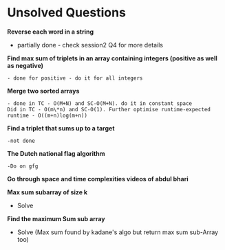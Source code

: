 # Unsolved Questions

**Reverse each word in a string**

- partially done - check session2 Q4 for more details

**Find max sum of triplets in an array containing integers (positive as well as negative)**

    - done for positive - do it for all integers

**Merge two sorted arrays**

    - done in TC - O(M+N) and SC-O(M+N). do it in constant space
    Did in TC - O(m\*n) and SC-O(1). Further optimise runtime-expected
    runtime - O((m+n)log(m+n))

**Find a triplet that sums up to a target**

    -not done

**The Dutch national flag algorithm**

    -Do on gfg

**Go through space and time complexities videos of abdul bhari**

**Max sum subarray of size k**

- Solve

**Find the maximum Sum sub array**

- Solve (Max sum found by kadane's algo but return max sum sub-Array too)
